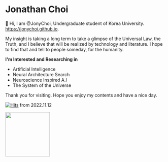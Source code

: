 # Jonathan Choi

👋 Hi, I am @JonyChoi, Undergraduate student of Korea University. https://jonychoi.github.io.

My insight is taking a long term to take a glimpse of the Universal Law, the Truth, and I believe that will be realized by technology and literature. I hope to find that and tell to people someday, for the humanity.

**I'm Interested and Researching in**

- Artificial Intelligence
- Neural Architecture Search
- Neuroscience Inspired A.I
- The System of the Universe

Thank you for visiting. Hope you enjoy my contents and have a nice day. 

[![Hits](https://hits.seeyoufarm.com/api/count/incr/badge.svg?url=https%3A%2F%2Fgithub.com%2Fjonychoi&count_bg=%230092AA&title_bg=%23555555&icon=&icon_color=%23E7E7E7&title=hits&edge_flat=false)](https://hits.seeyoufarm.com) from 2022.11.12

<img align="left" src="https://github-readme-stats.vercel.app/api?username=jonychoi&show_icons=true&include_all_commits=true&theme=algolia&count_private=true" height="140px" />
